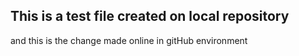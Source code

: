 ## This is a test file created on local repository

and this is the change made online in gitHub environment

